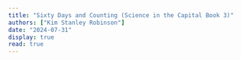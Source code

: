 ```yaml
---
title: "Sixty Days and Counting (Science in the Capital Book 3)"
authors: ["Kim Stanley Robinson"]
date: "2024-07-31"
display: true
read: true
---
```



